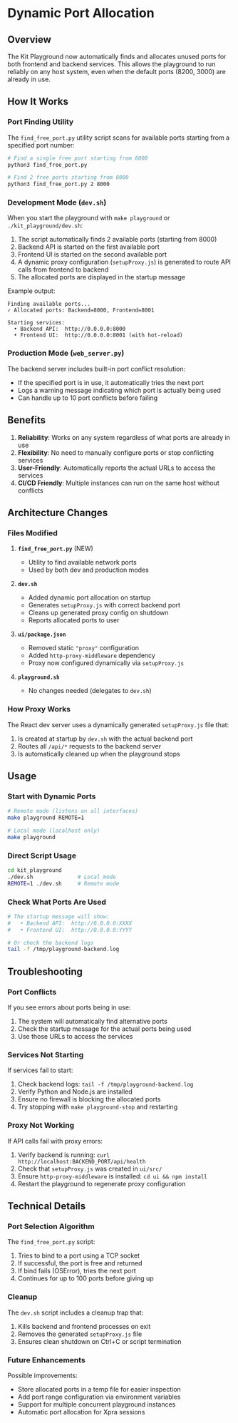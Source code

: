 # Dynamic Port Allocation

## Overview

The Kit Playground now automatically finds and allocates unused ports for both frontend and backend services. This allows the playground to run reliably on any host system, even when the default ports (8200, 3000) are already in use.

## How It Works

### Port Finding Utility

The `find_free_port.py` utility script scans for available ports starting from a specified port number:

```bash
# Find a single free port starting from 8000
python3 find_free_port.py

# Find 2 free ports starting from 8000
python3 find_free_port.py 2 8000
```

### Development Mode (`dev.sh`)

When you start the playground with `make playground` or `./kit_playground/dev.sh`:

1. The script automatically finds 2 available ports (starting from 8000)
2. Backend API is started on the first available port
3. Frontend UI is started on the second available port
4. A dynamic proxy configuration (`setupProxy.js`) is generated to route API calls from frontend to backend
5. The allocated ports are displayed in the startup message

Example output:
```
Finding available ports...
✓ Allocated ports: Backend=8000, Frontend=8001

Starting services:
  • Backend API:  http://0.0.0.0:8000
  • Frontend UI:  http://0.0.0.0:8001 (with hot-reload)
```

### Production Mode (`web_server.py`)

The backend server includes built-in port conflict resolution:

- If the specified port is in use, it automatically tries the next port
- Logs a warning message indicating which port is actually being used
- Can handle up to 10 port conflicts before failing

## Benefits

1. **Reliability**: Works on any system regardless of what ports are already in use
2. **Flexibility**: No need to manually configure ports or stop conflicting services
3. **User-Friendly**: Automatically reports the actual URLs to access the services
4. **CI/CD Friendly**: Multiple instances can run on the same host without conflicts

## Architecture Changes

### Files Modified

1. **`find_free_port.py`** (NEW)
   - Utility to find available network ports
   - Used by both dev and production modes

2. **`dev.sh`**
   - Added dynamic port allocation on startup
   - Generates `setupProxy.js` with correct backend port
   - Cleans up generated proxy config on shutdown
   - Reports allocated ports to user

3. **`ui/package.json`**
   - Removed static `"proxy"` configuration
   - Added `http-proxy-middleware` dependency
   - Proxy now configured dynamically via `setupProxy.js`

4. **`playground.sh`**
   - No changes needed (delegates to `dev.sh`)

### How Proxy Works

The React dev server uses a dynamically generated `setupProxy.js` file that:

1. Is created at startup by `dev.sh` with the actual backend port
2. Routes all `/api/*` requests to the backend server
3. Is automatically cleaned up when the playground stops

## Usage

### Start with Dynamic Ports
```bash
# Remote mode (listens on all interfaces)
make playground REMOTE=1

# Local mode (localhost only)
make playground
```

### Direct Script Usage
```bash
cd kit_playground
./dev.sh              # Local mode
REMOTE=1 ./dev.sh     # Remote mode
```

### Check What Ports Are Used
```bash
# The startup message will show:
#   • Backend API:  http://0.0.0.0:XXXX
#   • Frontend UI:  http://0.0.0.0:YYYY

# Or check the backend logs
tail -f /tmp/playground-backend.log
```

## Troubleshooting

### Port Conflicts

If you see errors about ports being in use:
1. The system will automatically find alternative ports
2. Check the startup message for the actual ports being used
3. Use those URLs to access the services

### Services Not Starting

If services fail to start:
1. Check backend logs: `tail -f /tmp/playground-backend.log`
2. Verify Python and Node.js are installed
3. Ensure no firewall is blocking the allocated ports
4. Try stopping with `make playground-stop` and restarting

### Proxy Not Working

If API calls fail with proxy errors:
1. Verify backend is running: `curl http://localhost:BACKEND_PORT/api/health`
2. Check that `setupProxy.js` was created in `ui/src/`
3. Ensure `http-proxy-middleware` is installed: `cd ui && npm install`
4. Restart the playground to regenerate proxy configuration

## Technical Details

### Port Selection Algorithm

The `find_free_port.py` script:
1. Tries to bind to a port using a TCP socket
2. If successful, the port is free and returned
3. If bind fails (OSError), tries the next port
4. Continues for up to 100 ports before giving up

### Cleanup

The `dev.sh` script includes a cleanup trap that:
1. Kills backend and frontend processes on exit
2. Removes the generated `setupProxy.js` file
3. Ensures clean shutdown on Ctrl+C or script termination

### Future Enhancements

Possible improvements:
- Store allocated ports in a temp file for easier inspection
- Add port range configuration via environment variables
- Support for multiple concurrent playground instances
- Automatic port allocation for Xpra sessions

